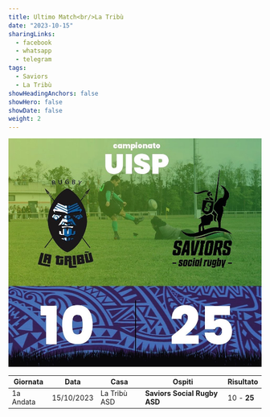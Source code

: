 ```yaml
---
title: Ultimo Match<br/>La Tribù
date: "2023-10-15"
sharingLinks:
  - facebook
  - whatsapp
  - telegram
tags:
  - Saviors
  - La Tribù
showHeadingAnchors: false
showHero: false
showDate: false
weight: 2
---
```


![](./featured.jpg)

| Giornata  | Data       | Casa         | Ospiti                       | Risultato   |
| --------- | ---------- | ------------ | ---------------------------- | ----------- |
| 1a Andata | 15/10/2023 | La Tribù ASD | **Saviors Social Rugby ASD** | 10 - **25** |
